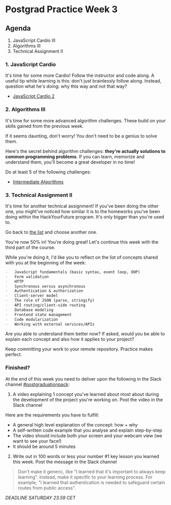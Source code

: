 # Postgrad Practice Week 3

## Agenda

1. JavaScript Cardio III
2. Algorithms III
3. Technical Assignment II

### 1. JavaScript Cardio

It's time for some more Cardio! Follow the instructor and code along. A useful tip while learning is this: don't just brainlessly follow along. Instead, question what he's doing: why this way and not that way?

-   [JavaScript Cardio 2](https://www.youtube.com/watch?v=FfchU1FS2IA)

### 2. Algorithms III

It's time for some more advanced algorithm challenges. These build on your skills gained from the previous week.

If it seems daunting, don't worry! You don't need to be a genius to solve them.

Here's the secret behind algorithm challenges: **they're actually solutions to common programming problems**. If you can learn, memorize and understand them, you'll become a great developer in no time!

Do at least 5 of the following challenges:

-   [Intermediate Algorithms](https://www.freecodecamp.org/learn/javascript-algorithms-and-data-structures/intermediate-algorithm-scripting/)

### 3. Technical Assignment II

It's time for another technical assignment! If you've been doing the other one, you might've noticed how similar it is to the homeworks you've been doing within the HackYourFuture program. It's only bigger than you're used to.

Go back to [the list](./../technical-assignments/README.md) and choose another one.

You're now 50% in! You're doing great! Let's continue this week with the third part of the course.

While you're doing it, I'd like you to reflect on the list of concepts shared with you at the beginning of the week:

```md
-   JavaScript fundamentals (basic syntax, event loop, OOP)
-   Form validation
-   HTTP
-   Synchronous versus asynchronous
-   Authentication & authorization
-   Client-server model
-   The role of JSON (parse, stringify)
-   API routing/client-side routing
-   Database modeling
-   Frontend state management
-   Code modularization
-   Working with external services/APIs
```

Are you able to understand them better now? If asked, would you be able to explain each concept and also how it applies to your project?

Keep committing your work to your remote repository. Practice makes perfect.

### Finished?

At the end of this week you need to deliver upon the following in the Slack channel [#postgraduationpack](https://hackyourfuture.slack.com/archives/C010LE1F9U7):

1. A video explaining 1 concept you've learned about most about during the development of the project you're working on. Post the video in the Slack channel

Here are the requirements you have to fulfill:

-   A general high level explanation of the concept: how + why
-   A self-written code example that you analyse and explain step-by-step
-   The video should include both your screen and your webcam view (we want to see your face!)
-   It should be around 5 minutes

2. Write out in 100 words or less your number #1 key lesson you learned this week. Post the message in the Slack channel

> Don't make it generic, like "I learned that it's important to always keep learning". Instead, make it specific to your learning process. For example, "I learned that authentication is needed to safeguard certain routes from public access".

_DEADLINE SATURDAY 23.59 CET_
